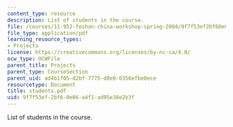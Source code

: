 ```yaml
---
content_type: resource
description: List of students in the course.
file: /courses/11-952-foshan-china-workshop-spring-2004/9f7f53ef2bf60e06a4f1ad95e38e2b3f_students.pdf
file_type: application/pdf
learning_resource_types:
- Projects
license: https://creativecommons.org/licenses/by-nc-sa/4.0/
ocw_type: OCWFile
parent_title: Projects
parent_type: CourseSection
parent_uid: ad4b1f05-d2bf-7775-d8e0-0356efbe0ece
resourcetype: Document
title: students.pdf
uid: 9f7f53ef-2bf6-0e06-a4f1-ad95e38e2b3f
---
```

List of students in the course.